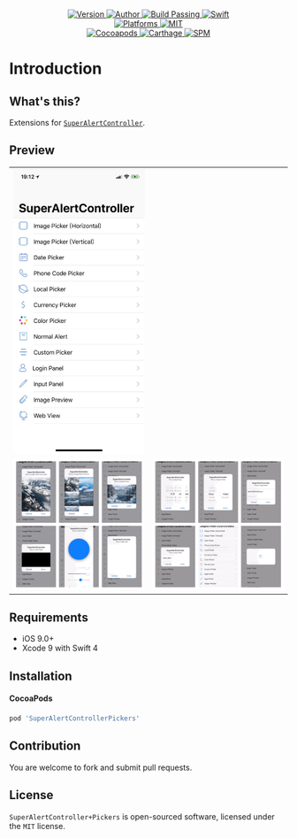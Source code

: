 
<p align="center">
  <!-- <img src="./Assets/SuperAlertControllerPickers.jpg" alt="SuperAlertControllerPickers"> -->
  <br/><a href="https://cocoapods.org/pods/SuperAlertControllerPickers">
  <img alt="Version" src="https://img.shields.io/badge/version-1.0.5-brightgreen.svg">
  <img alt="Author" src="https://img.shields.io/badge/author-Meniny-blue.svg">
  <img alt="Build Passing" src="https://img.shields.io/badge/build-passing-brightgreen.svg">
  <img alt="Swift" src="https://img.shields.io/badge/swift-4.0%2B-orange.svg">
  <br/>
  <img alt="Platforms" src="https://img.shields.io/badge/platform-iOS-lightgrey.svg">
  <img alt="MIT" src="https://img.shields.io/badge/license-MIT-blue.svg">
  <br/>
  <img alt="Cocoapods" src="https://img.shields.io/badge/cocoapods-compatible-brightgreen.svg">
  <img alt="Carthage" src="https://img.shields.io/badge/carthage-working%20on-red.svg">
  <img alt="SPM" src="https://img.shields.io/badge/swift%20package%20manager-compatible-brightgreen.svg">
  </a>
</p>

# Introduction

## What's this?

Extensions for [`SuperAlertController`](https://github.com/Meniny/SuperAlertController/).

## Preview

<table>
<tr>
<td><img src="./Assets/Demo.jpg"/></td>
</tr>
<tr>
<td><img src="./Assets/preview_1.gif"/></td>
<td><img src="./Assets/preview_2.gif"/></td>
</tr>
</table>

## Requirements

* iOS 9.0+
* Xcode 9 with Swift 4

## Installation

#### CocoaPods

```ruby
pod 'SuperAlertControllerPickers'
```

## Contribution

You are welcome to fork and submit pull requests.

## License

`SuperAlertController+Pickers` is open-sourced software, licensed under the `MIT` license.
